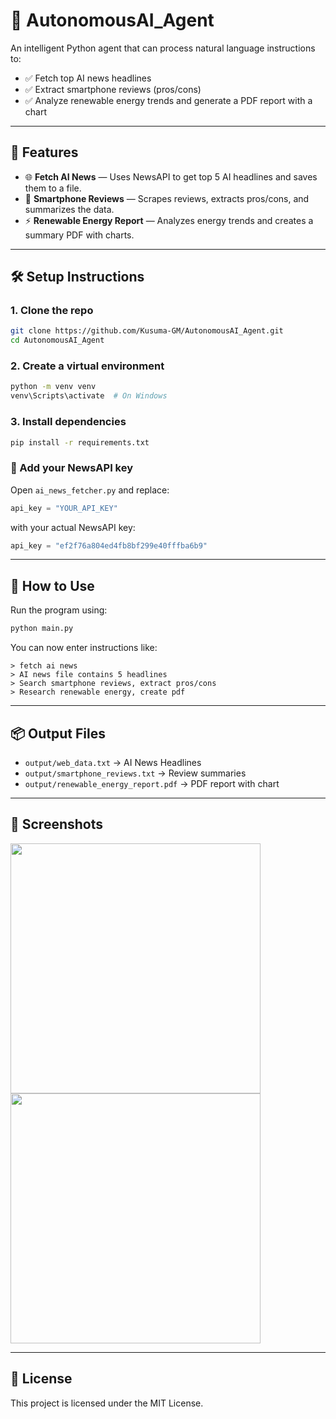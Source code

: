 
# 🤖 AutonomousAI_Agent

An intelligent Python agent that can process natural language instructions to:
- ✅ Fetch top AI news headlines
- ✅ Extract smartphone reviews (pros/cons)
- ✅ Analyze renewable energy trends and generate a PDF report with a chart

---

## 📁 Features

- 🌐 **Fetch AI News** — Uses NewsAPI to get top 5 AI headlines and saves them to a file.
- 📱 **Smartphone Reviews** — Scrapes reviews, extracts pros/cons, and summarizes the data.
- ⚡ **Renewable Energy Report** — Analyzes energy trends and creates a summary PDF with charts.

---

## 🛠 Setup Instructions

### 1. Clone the repo

```bash
git clone https://github.com/Kusuma-GM/AutonomousAI_Agent.git
cd AutonomousAI_Agent
```

### 2. Create a virtual environment

```bash
python -m venv venv
venv\Scripts\activate  # On Windows
```

### 3. Install dependencies

```bash
pip install -r requirements.txt
```

### 🔐 Add your NewsAPI key

Open `ai_news_fetcher.py` and replace:

```python
api_key = "YOUR_API_KEY"
```

with your actual NewsAPI key:

```python
api_key = "ef2f76a804ed4fb8bf299e40fffba6b9"
```

---

## 🚀 How to Use

Run the program using:

```bash
python main.py
```

You can now enter instructions like:

```shell
> fetch ai news
> AI news file contains 5 headlines
> Search smartphone reviews, extract pros/cons
> Research renewable energy, create pdf
```

---

## 📦 Output Files

- `output/web_data.txt` → AI News Headlines
- `output/smartphone_reviews.txt` → Review summaries
- `output/renewable_energy_report.pdf` → PDF report with chart

---

## 📸 Screenshots

<img src="screenshots/pdf_output.png" width="400"> <img src="screenshots/news_output.png" width="400">

---

## 🧾 License

This project is licensed under the MIT License.
